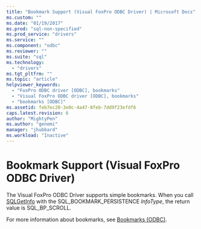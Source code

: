 ```yaml
---
title: "Bookmark Support (Visual FoxPro ODBC Driver) | Microsoft Docs"
ms.custom: ""
ms.date: "01/19/2017"
ms.prod: "sql-non-specified"
ms.prod_service: "drivers"
ms.service: ""
ms.component: "odbc"
ms.reviewer: ""
ms.suite: "sql"
ms.technology: 
  - "drivers"
ms.tgt_pltfrm: ""
ms.topic: "article"
helpviewer_keywords: 
  - "FoxPro ODBC driver [ODBC], bookmarks"
  - "Visual FoxPro ODBC driver [ODBC], bookmarks"
  - "bookmarks [ODBC]"
ms.assetid: feb7ec20-3e0c-4a47-8feb-7dd9f23efdf6
caps.latest.revision: 6
author: "MightyPen"
ms.author: "genemi"
manager: "jhubbard"
ms.workload: "Inactive"
---
```

# Bookmark Support (Visual FoxPro ODBC Driver)
The Visual FoxPro ODBC Driver supports simple bookmarks. When you call [SQLGetInfo](../../odbc/microsoft/sqlgetinfo-visual-foxpro-odbc-driver.md) with the SQL_BOOKMARK_PERSISTENCE *InfoType*, the return value is SQL_BP_SCROLL.  
  
 For more information about bookmarks, see [Bookmarks (ODBC)](../../odbc/reference/develop-app/bookmarks-odbc.md).
